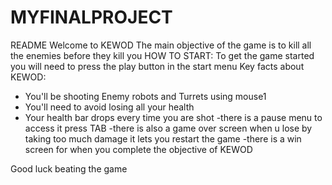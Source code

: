 # MYFINALPROJECT
README
Welcome to KEWOD The main objective of the game is to kill all the enemies before they kill you
HOW TO START:
To get the game started you will need to press the play button in the start menu
Key facts about KEWOD:
- You'll be shooting Enemy robots and Turrets using mouse1
- You'll need to avoid losing all your health
- Your health bar drops every time you are shot
-there is a pause menu to access it press TAB
-there is also a game over screen when u lose by taking too much damage it lets you restart the game
-there is a win screen for when you complete the objective of KEWOD

Good luck beating the game
